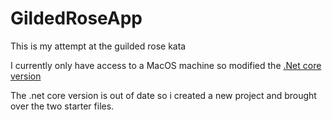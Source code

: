 # GildedRoseApp

This is my attempt at the guilded rose kata

I currently only have access to a MacOS machine so modified the [.Net core version](https://github.com/NotMyself/GildedRoseCore)

The .net core version is out of date so i created a new project and brought over the two starter files.
